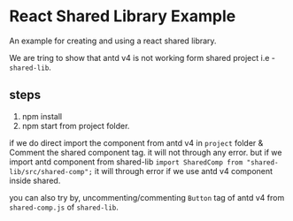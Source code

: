 # React Shared Library Example

An example for creating and using a react shared library.

We are tring to show that antd v4 is not working form shared project i.e - `shared-lib`.

## steps

1. npm install 
2. npm start from project folder. 

if we do direct import the component from antd v4 in `project` folder & Comment the shared component tag. it will not through any error.
but if we import antd component from shared-lib  `import SharedComp from "shared-lib/src/shared-comp";` it will through error if we use antd v4 component inside shared. 

you can also try by, uncommenting/commenting `Button` tag of antd v4 from `shared-comp.js` of `shared-lib`. 







